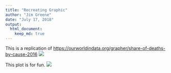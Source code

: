 ```yaml
---
title: "Recreating Graphic"
author: "Jim Greene"
date: "July 17, 2018"
output:
  html_document:
    keep_md: true
---
```









This is a replication of https://ourworldindata.org/grapher/share-of-deaths-by-cause-2016
![](replication_files/figure-html/unnamed-chunk-3-1.png)<!-- -->


This plot is for fun.
![](replication_files/figure-html/unnamed-chunk-4-1.png)<!-- -->
